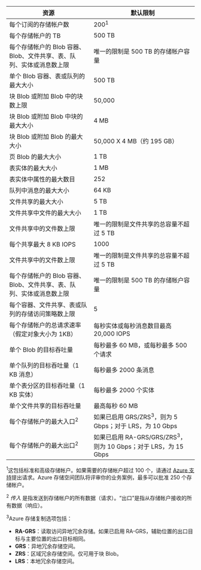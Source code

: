 资源|默认限制
---|---
每个订阅的存储帐户数|200<sup>1</sup>
每个存储帐户的 TB|500 TB
每个存储帐户的 Blob 容器、Blob、文件共享、表、队列、实体或消息数上限|唯一的限制是 500 TB 的存储帐户容量
单个 Blob 容器、表或队列的最大大小|500 TB
块 Blob 或附加 Blob 中的块数上限|50,000
块 Blob 或附加 Blob 中块的最大大小|4 MB
块 Blob 或附加 Blob 的最大大小|50,000 X 4 MB（约 195 GB） 
页 Blob 的最大大小 |1 TB
表实体的最大大小|1 MB
表实体中属性的最大数目|252
队列中消息的最大大小|64 KB
文件共享的最大大小|5 TB
文件共享中文件的最大大小|1 TB
文件共享中的文件数上限|唯一的限制是文件共享的总容量不超过 5 TB
每个共享最大 8 KB IOPS|1000
文件共享中的文件数上限|唯一的限制是文件共享的总容量不超过 5 TB
每个存储帐户的 Blob 容器、Blob、文件共享、表、队列、实体或消息数上限|唯一的限制是 500 TB 的存储帐户容量
每个容器、文件共享、表或队列的存储访问策略数上限|5
每个存储帐户的总请求速率（假定对象大小为 1KB）|每秒实体或每秒消息数目最高 20,000 IOPS
单个 Blob 的目标吞吐量|每秒最多 60 MB，或每秒最多 500 个请求
单个队列的目标吞吐量（1 KB 消息）|每秒最多 2000 条消息
单个表分区的目标吞吐量（1 KB 实体）|每秒最多 2000 个实体
单个文件共享的目标吞吐量|最高每秒 60 MB
每个存储帐户的最大入口<sup>2</sup> | 如果已启用 GRS/ZRS<sup>3</sup>，则为 5 Gbps；对于 LRS，为 10 Gbps
每个存储帐户的最大出口<sup>2</sup> | 如果已启用 RA-GRS/GRS/ZRS<sup>3</sup>，则为 10 Gbps；对于 LRS，为 15 Gbps

<sup>1</sup>这包括标准和高级存储帐户。如果需要的存储帐户超过 100 个，请通过 [Azure 支持](/support/faq/)提出请求。Azure 存储空间团队将评审你的业务案例，最多可以批准 250 个存储帐户。

<sup>2</sup> *传入* 是指发送到存储帐户的所有数据（请求）。“出口”是指从存储帐户接收的所有数据（响应）。

<sup>3</sup>Azure 存储复制选项包括：

- **RA-GRS**：读取访问异地冗余存储。如果已启用 RA-GRS，辅助位置的出口目标与主要位置的出口目标相同。
- **GRS**：异地冗余存储空间。
- **ZRS**：区域冗余存储空间。仅可用于块 Blob。
- **LRS**：本地冗余存储空间。

<!---HONumber=Mooncake_0905_2016-->